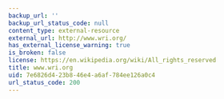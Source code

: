 ```yaml
---
backup_url: ''
backup_url_status_code: null
content_type: external-resource
external_url: http://www.wri.org/
has_external_license_warning: true
is_broken: false
license: https://en.wikipedia.org/wiki/All_rights_reserved
title: www.wri.org
uid: 7e6826d4-23b8-46e4-a6af-784ee126a0c4
url_status_code: 200
---
```

